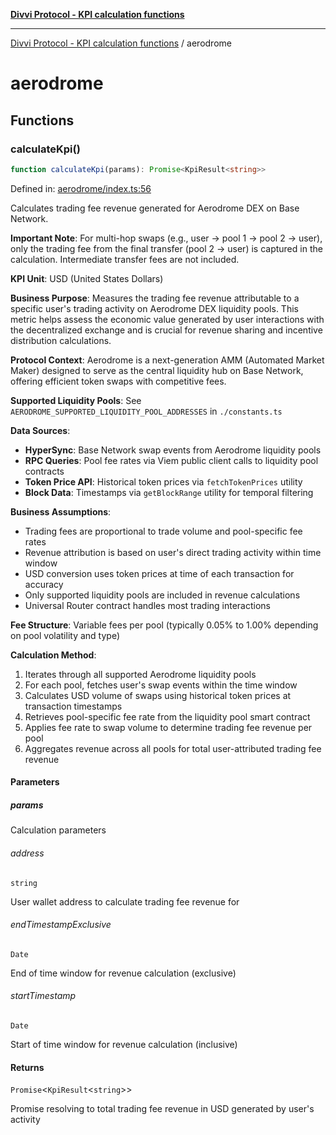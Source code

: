 [**Divvi Protocol - KPI calculation functions**](README.md)

---

[Divvi Protocol - KPI calculation functions](README.md) / aerodrome

# aerodrome

## Functions

### calculateKpi()

```ts
function calculateKpi(params): Promise<KpiResult<string>>
```

Defined in: [aerodrome/index.ts:56](https://github.com/divvi-xyz/divvi-protocol/blob/main/scripts/calculateKpi/protocols/aerodrome/index.ts#L56)

Calculates trading fee revenue generated for Aerodrome DEX on Base Network.

**Important Note**: For multi-hop swaps (e.g., user -> pool 1 -> pool 2 -> user),
only the trading fee from the final transfer (pool 2 -> user) is captured in the calculation.
Intermediate transfer fees are not included.

**KPI Unit**: USD (United States Dollars)

**Business Purpose**: Measures the trading fee revenue attributable to a specific user's trading activity
on Aerodrome DEX liquidity pools. This metric helps assess the economic value generated by user interactions
with the decentralized exchange and is crucial for revenue sharing and incentive distribution calculations.

**Protocol Context**: Aerodrome is a next-generation AMM (Automated Market Maker) designed to serve as the
central liquidity hub on Base Network, offering efficient token swaps with competitive fees.

**Supported Liquidity Pools**: See `AERODROME_SUPPORTED_LIQUIDITY_POOL_ADDRESSES` in `./constants.ts`

**Data Sources**:

- **HyperSync**: Base Network swap events from Aerodrome liquidity pools
- **RPC Queries**: Pool fee rates via Viem public client calls to liquidity pool contracts
- **Token Price API**: Historical token prices via `fetchTokenPrices` utility
- **Block Data**: Timestamps via `getBlockRange` utility for temporal filtering

**Business Assumptions**:

- Trading fees are proportional to trade volume and pool-specific fee rates
- Revenue attribution is based on user's direct trading activity within time window
- USD conversion uses token prices at time of each transaction for accuracy
- Only supported liquidity pools are included in revenue calculations
- Universal Router contract handles most trading interactions

**Fee Structure**: Variable fees per pool (typically 0.05% to 1.00% depending on pool volatility and type)

**Calculation Method**:

1. Iterates through all supported Aerodrome liquidity pools
2. For each pool, fetches user's swap events within the time window
3. Calculates USD volume of swaps using historical token prices at transaction timestamps
4. Retrieves pool-specific fee rate from the liquidity pool smart contract
5. Applies fee rate to swap volume to determine trading fee revenue per pool
6. Aggregates revenue across all pools for total user-attributed trading fee revenue

#### Parameters

##### params

Calculation parameters

###### address

`string`

User wallet address to calculate trading fee revenue for

###### endTimestampExclusive

`Date`

End of time window for revenue calculation (exclusive)

###### startTimestamp

`Date`

Start of time window for revenue calculation (inclusive)

#### Returns

`Promise`\<`KpiResult`\<`string`\>\>

Promise resolving to total trading fee revenue in USD generated by user's activity
